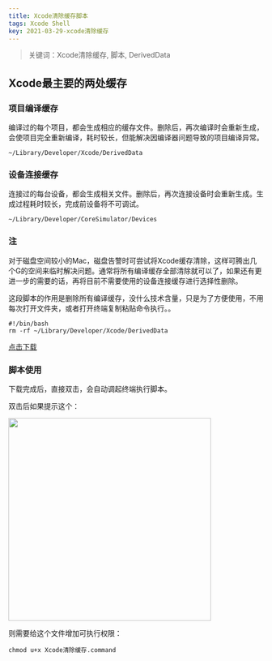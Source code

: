 ```yaml
---
title: Xcode清除缓存脚本
tags: Xcode Shell
key: 2021-03-29-xcode清除缓存
---
```

> 关键词：Xcode清除缓存, 脚本, DerivedData

## Xcode最主要的两处缓存

### 项目编译缓存

编译过的每个项目，都会生成相应的缓存文件。删除后，再次编译时会重新生成，会使项目完全重新编译，耗时较长，但能解决因编译器问题导致的项目编译异常。

```
~/Library/Developer/Xcode/DerivedData
```

### 设备连接缓存

连接过的每台设备，都会生成相关文件。删除后，再次连接设备时会重新生成。生成过程耗时较长，完成前设备将不可调试。

```
~/Library/Developer/CoreSimulator/Devices
```

### 注

对于磁盘空间较小的Mac，磁盘告警时可尝试将Xcode缓存清除，这样可腾出几个G的空间来临时解决问题。通常将所有编译缓存全部清除就可以了，如果还有更进一步的需要的话，再将目前不需要使用的设备连接缓存进行选择性删除。

这段脚本的作用是删除所有编译缓存，没什么技术含量，只是为了方便使用，不用每次打开文件夹，或者打开终端复制粘贴命令执行。。

```
#!/bin/bash
rm -rf ~/Library/Developer/Xcode/DerivedData
```

<a href="https://file.oldboard.tech/Xcode清除缓存.command" download="Xcode清除缓存.command">点击下载</a>

### 脚本使用

下载完成后，直接双击，会自动调起终端执行脚本。

双击后如果提示这个：

<img src="https://image.oldboard.tech/blog/WX20210329-103559.png" width="400">

则需要给这个文件增加可执行权限：

```
chmod u+x Xcode清除缓存.command
```

